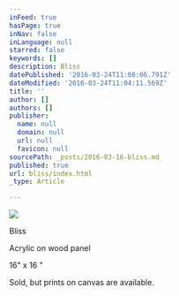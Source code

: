 ```yaml
---
inFeed: true
hasPage: true
inNav: false
inLanguage: null
starred: false
keywords: []
description: Bliss
datePublished: '2016-03-24T11:08:06.791Z'
dateModified: '2016-03-24T11:04:11.569Z'
title: ''
author: []
authors: []
publisher:
  name: null
  domain: null
  url: null
  favicon: null
sourcePath: _posts/2016-03-16-bliss.md
published: true
url: bliss/index.html
_type: Article

---
```

![](https://the-grid-user-content.s3-us-west-2.amazonaws.com/7ed08360-e85b-4910-9f72-16dd6043df1d.jpg)

Bliss

Acrylic on wood panel

16" x 16 "

Sold, but prints on canvas are available.